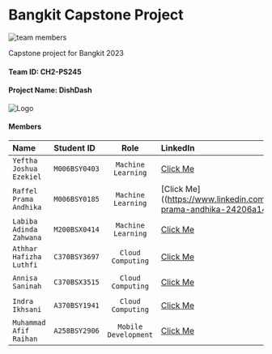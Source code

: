 # Bangkit Capstone Project

![team members](https://github.com/dishdashh/dishdashh/blob/main/banner.jpeg?raw=true)

Capstone project for Bangkit 2023

#### Team ID: CH2-PS245

#### Project Name: DishDash

![Logo](https://github.com/dishdashh/dishdashh/blob/f4ab0daec87955b71735655c72b006dd09beed78/logo-dd.png?raw=true)

#### Members

| Name                    | Student ID    | Role                 | LinkedIn                                                                 | Github                                       |
|:----------------------- |:------------- |:--------------------:|:------------------------------------------------------------------------ |:-------------------------------------------- |
| `Yeftha Joshua Ezekiel` | `M006BSY0403` | `Machine Learning`   | [Click Me]( https://www.linkedin.com/in/yefthajoshua/)                   | [Click Me](https://github.com/ArkZ10)        |
| `Raffel Prama Andhika`  | `M006BSY0185` | `Machine Learning`   | [Click Me]((https://www.linkedin.com/in/raffel-prama-andhika-24206a149/) | [Click Me](https://github.com/prm008 )       |
| `Labiba Adinda Zahwana` | `M200BSX0414` | `Machine Learning`   | [Click Me](https://www.linkedin.com/in/labibaadinda/)                    | [Click Me](https://github.com/labibaadinda)  |
| `Athhar Hafizha Luthfi` | `C370BSY3697` | `Cloud Computing`    | [Click Me](http://www.linkedin.com/in/athhar-hafizha-luthfi-a48050221)   | [Click Me](https://github.com/athharhafizh)  |
| `Annisa Saninah`        | `C370BSX3515` | `Cloud Computing`    | [Click Me](https://www.linkedin.com/in/annisa-saninah-b50b57221/)        | [Click Me](https://github.com/Annisa03)      |
| `Indra Ikhsani`         | `A370BSY1941` | `Cloud Computing`    | [Click Me](https://www.linkedin.com/in/indra-ikhsani/)                   | [Click Me](https://github.com/kingindraib)   |
| `Muhammad Afif Raihan`  | `A258BSY2906` | `Mobile Development` | [Click Me](https://www.linkedin.com/in/muhammad-afif-raihan-0204b0281/)  | [Click Me]( https://github.com/AfifRollink ) |

<!-- ### Repositories
#### Cloud Computing
##### [Drug Service API](https://github.com/Medicify/drug-service)
##### [Recommendation Service API]( https://github.com/Medicify/recommendation-service)
##### [OCR Service API](https://github.com/Medicify/ocr-service)
##### [Scraping Service](https://github.com/Medicify/scraping-service)
#### Machine Learning
##### [Dataset Cleaning](https://github.com/Medicify/dataset-cleaning)
#### Mobile Developer
##### [Android Development](https://github.com/Medicify/md-medicify) -->
